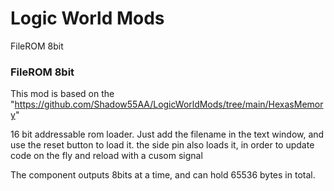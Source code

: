 # Logic World Mods

FileROM 8bit<br />


### FileROM 8bit

This mod is based on the "https://github.com/Shadow55AA/LogicWorldMods/tree/main/HexasMemory"

16 bit addressable rom loader.
Just add the filename in the text window, and use the reset button to load it.
the side pin also loads it, in order to update code on the fly and reload with a cusom signal

The component outputs 8bits at a time, and can hold 65536 bytes in total.

